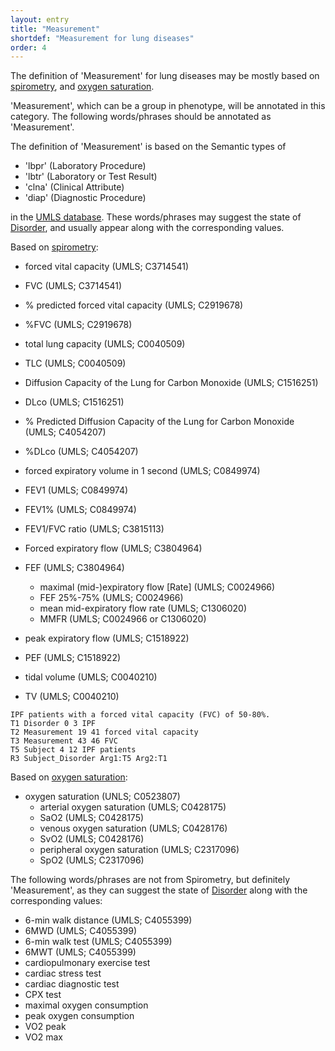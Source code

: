 ```yaml
---
layout: entry
title: "Measurement"
shortdef: "Measurement for lung diseases"
order: 4
---
```


The definition of 'Measurement' for lung diseases may be mostly based on <a href="https://en.wikipedia.org/wiki/Spirometry">spirometry</a>, and <a href="https://en.wikipedia.org/wiki/Oxygen_saturation_(medicine)">oxygen saturation</a>.

'Measurement', which can be a group in phenotype, will be annotated in this category. 
The following words/phrases should be annotated as 'Measurement'.

The definition of 'Measurement' is based on the Semantic types of 
- 'lbpr' (Laboratory Procedure)
- 'lbtr' (Laboratory or Test Result)
- 'clna' (Clinical Attribute)
- 'diap' (Diagnostic Procedure)

in the <a href="https://www.nlm.nih.gov/research/umls/">UMLS database</a>.
These words/phrases may suggest the state of [Disorder](), and usually appear along with the corresponding values.

Based on <a href="https://en.wikipedia.org/wiki/Spirometry">spirometry</a>:
- forced vital capacity (UMLS; C3714541)
- FVC (UMLS; C3714541)
- % predicted forced vital capacity (UMLS; C2919678)
- %FVC (UMLS; C2919678) 
- total lung capacity (UMLS; C0040509)
- TLC (UMLS; C0040509)
- Diffusion Capacity of the Lung for Carbon Monoxide (UMLS; C1516251)
- DLco (UMLS; C1516251)
- % Predicted Diffusion Capacity of the Lung for Carbon Monoxide (UMLS; C4054207)
- %DLco (UMLS; C4054207)
- forced expiratory volume in 1 second (UMLS; C0849974)
- FEV1 (UMLS; C0849974)
- FEV1% (UMLS; C0849974)
- FEV1/FVC ratio (UMLS; C3815113)

- Forced expiratory flow (UMLS; C3804964)
- FEF (UMLS; C3804964)
  - maximal (mid-)expiratory flow [Rate] (UMLS; C0024966)
  - FEF 25%-75% (UMLS; C0024966)
  - mean mid-expiratory flow rate (UMLS; C1306020)
  - MMFR (UMLS; C0024966 or C1306020)
- peak expiratory flow (UMLS; C1518922)
- PEF (UMLS; C1518922)
- tidal volume (UMLS; C0040210)
- TV (UMLS; C0040210)

~~~ ann
IPF patients with a forced vital capacity (FVC) of 50-80%.
T1 Disorder 0 3 IPF
T2 Measurement 19 41 forced vital capacity
T3 Measurement 43 46 FVC
T5 Subject 4 12 IPF patients
R3 Subject_Disorder Arg1:T5 Arg2:T1
~~~

Based on <a href="https://en.wikipedia.org/wiki/Oxygen_saturation_(medicine)">oxygen saturation</a>:
- oxygen saturation (UNLS; C0523807)
  - arterial oxygen saturation (UMLS; C0428175)
  - SaO2 (UMLS; C0428175)
  - venous oxygen saturation (UMLS; C0428176)
  - SvO2 (UMLS; C0428176)
  - peripheral oxygen saturation (UMLS; C2317096)
  - SpO2 (UMLS; C2317096)


The following words/phrases are not from Spirometry, but definitely 'Measurement', as they can suggest the state of [Disorder]() along with the corresponding values:
- 6-min walk distance (UMLS; C4055399)
- 6MWD (UMLS; C4055399)
- 6-min walk test (UMLS; C4055399)
- 6MWT (UMLS; C4055399)
- cardiopulmonary exercise test
- cardiac stress test
- cardiac diagnostic test
- CPX test
- maximal oxygen consumption
- peak oxygen consumption
- VO2 peak
- VO2 max

<!-- details -->
